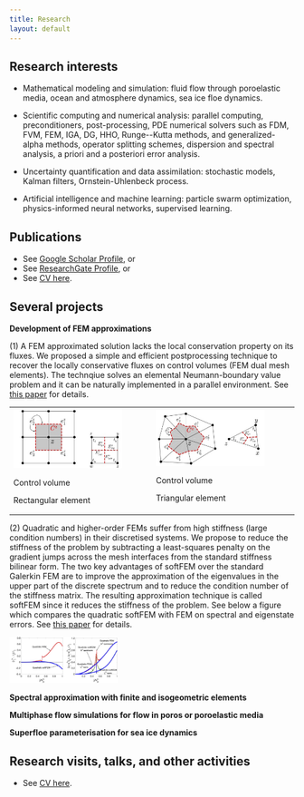 ```yaml
---
title: Research
layout: default
---
```


## Research interests
- Mathematical modeling and simulation: fluid flow through poroelastic media, ocean and atmosphere dynamics, sea ice floe dynamics.

- Scientific computing and numerical analysis: parallel computing, preconditioners, post-processing, PDE numerical solvers such as FDM, FVM, FEM, IGA, DG, HHO, Runge--Kutta methods, and generalized-alpha methods, operator splitting schemes, dispersion and spectral analysis, a priori and a posteriori error analysis.

- Uncertainty quantification and data assimilation: stochastic models, Kalman filters, Ornstein-Uhlenbeck process.

- Artificial intelligence and machine learning: particle swarm optimization, physics-informed neural networks, supervised learning.

## Publications 
- See [Google Scholar Profile](https://scholar.google.com/citations?user=PBGaQ44AAAAJ&hl=en), or
- See [ResearchGate Profile](https://www.researchgate.net/profile/Quanling-Deng), or
- See [CV here](https://quanlingdeng.github.io/deng.pdf).

## Several projects

**Development of FEM approximations**

(1) A FEM approximated solution lacks the local conservation property on its fluxes. We proposed a simple and efficient postprocessing technique to recover the locally conservative fluxes on control volumes (FEM dual mesh elements). The technqiue solves an elemental Neumann-boundary value problem and it can be naturally implemented in a parallel environment. See [this paper](https://www.sciencedirect.com/science/article/pii/S0377042719301803) for details. 

<table class="fixed">
  <col width="300"/>
  <col width="300"/>
  <tr>
    <td> 
        <div class="card" style="width: 12rem;">
          <!-- <a href="" title="" class="card-image hover-overlay" target="_blank"> -->
          <img src="images/cv0.jpg" alt="" class="img-responsive">
          </a>  
          <div class="card-text">
            <p>Control volume</p>
            <!-- <h4><a href="" target="_blank">Quanling Deng</a></h4> -->
            <div class="card-desription">
              <p>Rectangular element</p>
            </div>
          </div>
        </div>
    </td>
    <td> 
        <div class="card" style="width: 12rem;">
          <!-- <a href="" title="" class="card-image hover-overlay" target="_blank"> -->
          <img src="images/cv1.jpg" alt="" class="img-responsive">
          </a>  
          <div class="card-text">
            <p>Control volume</p>
            <!-- <h4><a href="" target="_blank">Quanling Deng</a></h4> -->
            <div class="card-desription">
              <p>Triangular element</p>
            </div>
          </div>
        </div>
    </td>
 </tr>
</table> 

(2) Quadratic and higher-order FEMs suffer from high stiffness (large condition numbers) in their discretised systems. We propose to reduce the stiffness of the problem by subtracting a least-squares penalty on the gradient jumps across the mesh interfaces from the standard stiffness bilinear form. The two key advantages of softFEM over the standard Galerkin FEM are to improve the approximation of the eigenvalues in the upper part of the discrete spectrum and to reduce the condition number of the stiffness matrix. The resulting approximation technique is called softFEM since it reduces the stiffness of the problem. See below a figure which compares the quadratic softFEM with FEM on spectral and eigenstate errors. See [this paper](https://www.sciencedirect.com/science/article/pii/S0898122121003382) for details. 

<div class="card" style="width: 12rem;">
<img src="images/softfem.jpg" alt="" class="img-responsive">
</div>


**Spectral approximation with finite and isogeometric elements**  


**Multiphase flow simulations for flow in poros or poroelastic media**  


**Superfloe parameterisation for sea ice dynamics**  



## Research visits, talks, and other activities
- See [CV here](https://quanlingdeng.github.io/deng.pdf).
